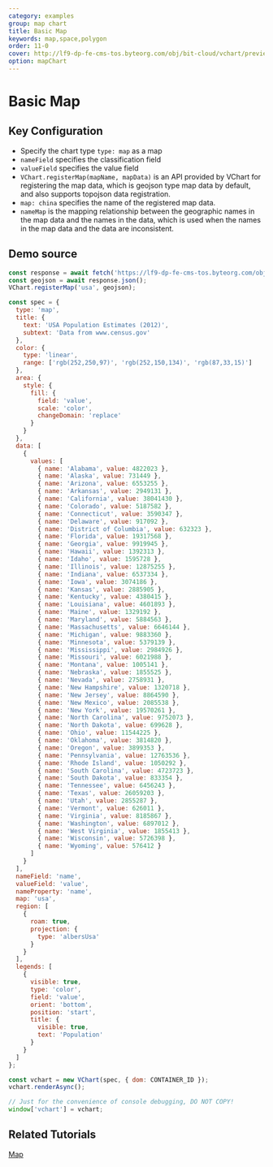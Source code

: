 ```yaml
---
category: examples
group: map chart
title: Basic Map
keywords: map,space,polygon
order: 11-0
cover: http://lf9-dp-fe-cms-tos.byteorg.com/obj/bit-cloud/vchart/preview/map-chart/basic-map.png
option: mapChart
---
```


# Basic Map

## Key Configuration

- Specify the chart type `type: map` as a map
- `nameField` specifies the classification field
- `valueField` specifies the value field
- `VChart.registerMap(mapName, mapData)` is an API provided by VChart for registering the map data, which is geojson type map data by default, and also supports topojson data registration.
- `map: china` specifies the name of the registered map data.
- `nameMap` is the mapping relationship between the geographic names in the map data and the names in the data, which is used when the names in the map data and the data are inconsistent.

## Demo source

```javascript livedemo
const response = await fetch('https://lf9-dp-fe-cms-tos.byteorg.com/obj/bit-cloud/geojson/usa.json');
const geojson = await response.json();
VChart.registerMap('usa', geojson);

const spec = {
  type: 'map',
  title: {
    text: 'USA Population Estimates (2012)',
    subtext: 'Data from www.census.gov'
  },
  color: {
    type: 'linear',
    range: ['rgb(252,250,97)', 'rgb(252,150,134)', 'rgb(87,33,15)']
  },
  area: {
    style: {
      fill: {
        field: 'value',
        scale: 'color',
        changeDomain: 'replace'
      }
    }
  },
  data: [
    {
      values: [
        { name: 'Alabama', value: 4822023 },
        { name: 'Alaska', value: 731449 },
        { name: 'Arizona', value: 6553255 },
        { name: 'Arkansas', value: 2949131 },
        { name: 'California', value: 38041430 },
        { name: 'Colorado', value: 5187582 },
        { name: 'Connecticut', value: 3590347 },
        { name: 'Delaware', value: 917092 },
        { name: 'District of Columbia', value: 632323 },
        { name: 'Florida', value: 19317568 },
        { name: 'Georgia', value: 9919945 },
        { name: 'Hawaii', value: 1392313 },
        { name: 'Idaho', value: 1595728 },
        { name: 'Illinois', value: 12875255 },
        { name: 'Indiana', value: 6537334 },
        { name: 'Iowa', value: 3074186 },
        { name: 'Kansas', value: 2885905 },
        { name: 'Kentucky', value: 4380415 },
        { name: 'Louisiana', value: 4601893 },
        { name: 'Maine', value: 1329192 },
        { name: 'Maryland', value: 5884563 },
        { name: 'Massachusetts', value: 6646144 },
        { name: 'Michigan', value: 9883360 },
        { name: 'Minnesota', value: 5379139 },
        { name: 'Mississippi', value: 2984926 },
        { name: 'Missouri', value: 6021988 },
        { name: 'Montana', value: 1005141 },
        { name: 'Nebraska', value: 1855525 },
        { name: 'Nevada', value: 2758931 },
        { name: 'New Hampshire', value: 1320718 },
        { name: 'New Jersey', value: 8864590 },
        { name: 'New Mexico', value: 2085538 },
        { name: 'New York', value: 19570261 },
        { name: 'North Carolina', value: 9752073 },
        { name: 'North Dakota', value: 699628 },
        { name: 'Ohio', value: 11544225 },
        { name: 'Oklahoma', value: 3814820 },
        { name: 'Oregon', value: 3899353 },
        { name: 'Pennsylvania', value: 12763536 },
        { name: 'Rhode Island', value: 1050292 },
        { name: 'South Carolina', value: 4723723 },
        { name: 'South Dakota', value: 833354 },
        { name: 'Tennessee', value: 6456243 },
        { name: 'Texas', value: 26059203 },
        { name: 'Utah', value: 2855287 },
        { name: 'Vermont', value: 626011 },
        { name: 'Virginia', value: 8185867 },
        { name: 'Washington', value: 6897012 },
        { name: 'West Virginia', value: 1855413 },
        { name: 'Wisconsin', value: 5726398 },
        { name: 'Wyoming', value: 576412 }
      ]
    }
  ],
  nameField: 'name',
  valueField: 'value',
  nameProperty: 'name',
  map: 'usa',
  region: [
    {
      roam: true,
      projection: {
        type: 'albersUsa'
      }
    }
  ],
  legends: [
    {
      visible: true,
      type: 'color',
      field: 'value',
      orient: 'bottom',
      position: 'start',
      title: {
        visible: true,
        text: 'Population'
      }
    }
  ]
};

const vchart = new VChart(spec, { dom: CONTAINER_ID });
vchart.renderAsync();

// Just for the convenience of console debugging, DO NOT COPY!
window['vchart'] = vchart;
```

## Related Tutorials

[Map](link)
